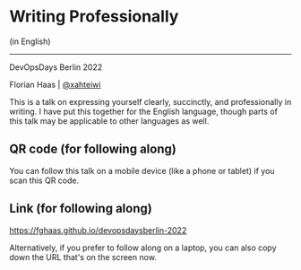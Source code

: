 # Writing Professionally
(in English)

* * *

DevOpsDays Berlin 2022

Florian Haas | [@xahteiwi](https://twitter.com/xahteiwi)

<!-- Note -->
This is a talk on expressing yourself clearly, succinctly, and
professionally in writing. I have put this together for the English
language, though parts of this talk may be applicable to other
languages as well.


<!-- .slide: data-background="images/qrcode.svg" data-background-size="contain" -->
## QR code (for following along) <!-- .element class="hidden" -->

<!-- Note -->
You can follow this talk on a mobile device (like a phone or tablet)
if you scan this QR code.


## Link (for following along) <!-- .element class="hidden" -->

<https://fghaas.github.io/devopsdaysberlin-2022>

<!-- Note -->
Alternatively, if you prefer to follow along on a laptop, you can also
copy down the URL that's on the screen now.
